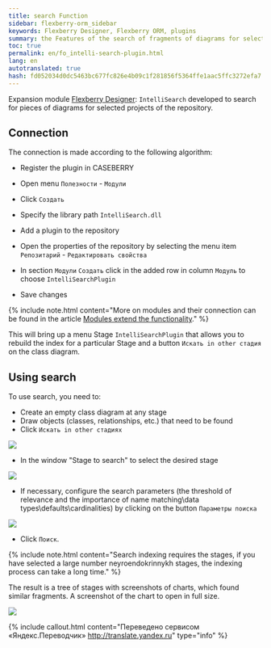```yaml
--- 
title: search Function 
sidebar: flexberry-orm_sidebar 
keywords: Flexberry Designer, Flexberry ORM, plugins 
summary: the Features of the search of fragments of diagrams for selected projects 
toc: true 
permalink: en/fo_intelli-search-plugin.html 
lang: en 
autotranslated: true 
hash: fd052034d0dc5463bc677fc826e4b09c1f281856f5364ffe1aac5ffc3272efa7 
--- 
```


Expansion module [Flexberry Designer](fd_flexberry-designer.html): `IntelliSearch` developed to search for pieces of diagrams for selected projects of the repository. 

## Connection 

The connection is made according to the following algorithm: 

* Register the plugin in CASEBERRY 
* Open menu `Полезности` - `Модули` 
* Click `Создать` 
* Specify the library path `IntelliSearch.dll` 

* Add a plugin to the repository 
* Open the properties of the repository by selecting the menu item `Репозитарий` - `Редактировать свойства` 
* In section `Модули` `Создать` click in the added row in column `Модуль` to choose `IntelliSearchPlugin` 
* Save changes 

{% include note.html content="More on modules and their connection can be found in the article [Modules extend the functionality](fd_flexberry-plugins.html)." %} 

This will bring up a menu Stage `IntelliSearchPlugin` that allows you to rebuild the index for a particular Stage and a button `Искать in other стадия` on the class diagram. 

## Using search 

To use search, you need to: 

* Create an empty class diagram at any stage 
* Draw objects (classes, relationships, etc.) that need to be found 
* Click `Искать in other стадиях` 

![](/images/pages/products/flexberry-orm/module-flexberry-designer/search-example.png) 

* In the window "Stage to search" to select the desired stage 

![](/images/pages/products/flexberry-orm/module-flexberry-designer/search-studys.png) 

* If necessary, configure the search parameters (the threshold of relevance and the importance of name matching\data types\defaults\cardinalities) by clicking on the button `Параметры поиска` 

![](/images/pages/products/flexberry-orm/module-flexberry-designer/search-params.png) 

* Click `Поиск`. 

{% include note.html content="Search indexing requires the stages, if you have selected a large number neyroendokrinnykh stages, the indexing process can take a long time." %} 

The result is a tree of stages with screenshots of charts, which found similar fragments. A screenshot of the chart to open in full size. 

![](/images/pages/products/flexberry-orm/module-flexberry-designer/search-results.png) 



{% include callout.html content="Переведено сервисом «Яндекс.Переводчик» <http://translate.yandex.ru>" type="info" %}